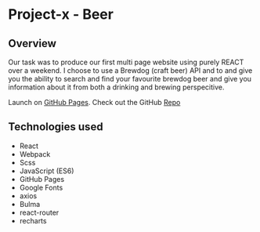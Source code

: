 # Project-x - Beer
## Overview
Our task was to produce our first multi page website using purely REACT over a weekend.
I choose to use a Brewdog (craft beer) API and to and give you the ability to search and find your favourite brewdog beer and give you information about it from both a drinking and brewing perspecitive.

Launch on [GitHub Pages](https://jonnysfarmer.github.io/project-x/).  Check out the GitHub [Repo](https://github.com/jonnysfarmer/project-x)

## Technologies used
* React
* Webpack
* Scss
* JavaScript (ES6)
* GitHub Pages
* Google Fonts
* axios
* Bulma
* react-router
* recharts
